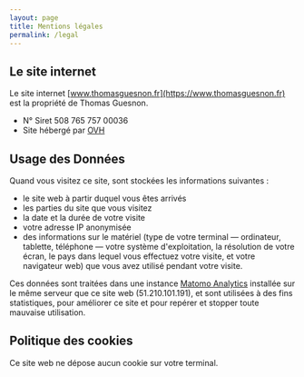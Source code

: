 ```yaml
---
layout: page
title: Mentions légales
permalink: /legal
---
```


## Le site internet
Le site internet [www.thomasguesnon.fr](https://www.thomasguesnon.fr) est la propriété de Thomas Guesnon.

- N° Siret 508 765 757 00036
- Site hébergé par [OVH](https://www.ovhcloud.com/fr/)

## Usage des Données
Quand vous visitez ce site, sont stockées les informations suivantes : 
- le site web à partir duquel vous êtes arrivés
- les parties du site que vous visitez
- la date et la durée de votre visite
- votre adresse IP anonymisée
- des informations sur le matériel (type de votre terminal — ordinateur, tablette, téléphone — votre système d'exploitation, la résolution de votre écran, le pays dans lequel vous effectuez votre visite, et votre navigateur web) que vous avez utilisé pendant votre visite. 

Ces données sont traitées dans une instance [Matomo Analytics](https://fr.matomo.org/) installée sur le même serveur que ce site web (51.210.101.191), et sont utilisées à des fins statistiques, pour améliorer ce site et pour repérer et stopper toute mauvaise utilisation.

## Politique des cookies
Ce site web ne dépose aucun cookie sur votre terminal.
